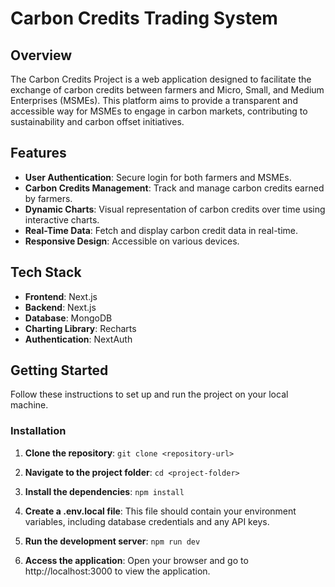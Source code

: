 # Carbon Credits Trading System

## Overview

The Carbon Credits Project is a web application designed to facilitate the exchange of carbon credits between farmers and Micro, Small, and Medium Enterprises (MSMEs). This platform aims to provide a transparent and accessible way for MSMEs to engage in carbon markets, contributing to sustainability and carbon offset initiatives.

## Features

- **User Authentication**: Secure login for both farmers and MSMEs.
- **Carbon Credits Management**: Track and manage carbon credits earned by farmers.
- **Dynamic Charts**: Visual representation of carbon credits over time using interactive charts.
- **Real-Time Data**: Fetch and display carbon credit data in real-time.
- **Responsive Design**: Accessible on various devices.

## Tech Stack

- **Frontend**: Next.js
- **Backend**: Next.js
- **Database**: MongoDB
- **Charting Library**: Recharts
- **Authentication**: NextAuth

## Getting Started

Follow these instructions to set up and run the project on your local machine.


### Installation

1. **Clone the repository**:
 ``` git clone <repository-url> ```

2. **Navigate to the project folder**:
```cd <project-folder>```

3. **Install the dependencies**:
```npm install```

4. **Create a .env.local file**:
This file should contain your environment variables, including database credentials and any API keys. 

5. **Run the development server**:
```npm run dev```

6. **Access the application**:
Open your browser and go to http://localhost:3000 to view the application.

